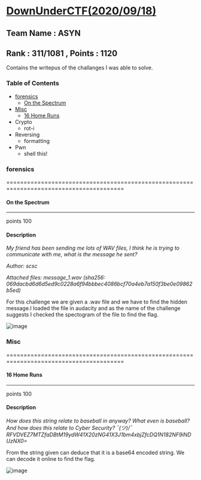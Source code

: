 # [DownUnderCTF(2020/09/18)](https://play.duc.tf/)

## Team Name : ASYN

## Rank : 311/1081 , Points : 1120

Contains the writepus of the challanges I was able to solve.


### Table of Contents
* [forensics](#forensics)
  * [On the Spectrum](#On-the-Spectrum)
* [Misc](#Misc)
  * [16 Home Runs](#16-Home-Runs)
* Crypto
  * rot-i
* Reversing
  * formatting
* Pwn
  * shell this!
  
  
### forensics
========================================================================================
#### On the Spectrum
-----------------------------------------------------------------------------------------
 points 100
 
#### Description

*My friend has been sending me lots of WAV files, I think he is trying to communicate with me, what is the message he sent?*

*Author: scsc*
 
*Attached files: message_1.wav (sha256: 069dacbd6d6d5ed9c0228a6f94bbbec4086bcf70a4eb7a150f3be0e09862b5ed)*

 For this challenge we are given a .wav file and we have to find the hidden message.I loaded the file in audacity and as the name of the challenge suggests I checked the spectogram of the file to find the flag.

![image](https://user-images.githubusercontent.com/45536407/94331976-ef202b80-ff9e-11ea-9e9e-0aa45afac6ae.png)

### Misc
========================================================================================
#### 16 Home Runs
-----------------------------------------------------------------------------------------
 points 100
 
#### Description
*How does this string relate to baseball in anyway? What even is baseball? And how does this relate to Cyber Security? ¯(ツ)/¯*
*RFVDVEZ7MTZfaDBtM19ydW41X20zNG41X3J1bm4xbjZfcDQ1N182NF9iNDUzNX0=*

From the string given can deduce that it is a base64 encoded string. We can decode it online to find the flag.

![image](https://user-images.githubusercontent.com/45536407/94332186-cf8a0280-ffa0-11ea-804f-05eddd1a729d.png)



